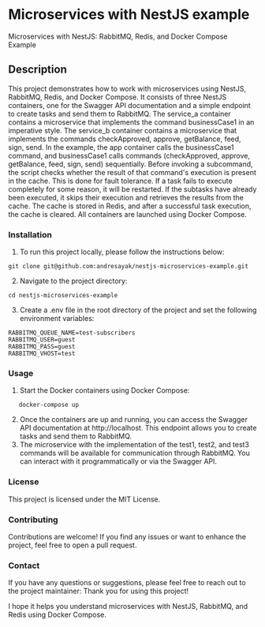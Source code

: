 # Microservices with NestJS example

Microservices with NestJS: RabbitMQ, Redis, and Docker Compose Example

## Description

This project demonstrates how to work with microservices using NestJS, RabbitMQ, Redis, and Docker Compose. 
It consists of three NestJS containers, one for the Swagger API documentation and a simple endpoint to create tasks and send them to RabbitMQ.
The service_a container contains a microservice that implements the command businessCase1 in an imperative style.
The service_b container contains a microservice that implements the commands checkApproved, approve, getBalance, feed, sign, send.
In the example, the app container calls the businessCase1 command, and businessCase1 calls commands (checkApproved, approve, getBalance, feed, sign, send) sequentially. 
Before invoking a subcommand, the script checks whether the result of that command's execution is present in the cache. 
This is done for fault tolerance. If a task fails to execute completely for some reason, it will be restarted. 
If the subtasks have already been executed, it skips their execution and retrieves the results from the cache. 
The cache is stored in Redis, and after a successful task execution, the cache is cleared. 
All containers are launched using Docker Compose.

### Installation

1. To run this project locally, please follow the instructions below:

```
git clone git@github.com:andresayak/nestjs-microservices-example.git
```

2. Navigate to the project directory:

```
cd nestjs-microservices-example
```

3. Create a .env file in the root directory of the project and set the following environment variables:
```
RABBITMQ_QUEUE_NAME=test-subscribers
RABBITMQ_USER=guest
RABBITMQ_PASS=guest
RABBITMQ_VHOST=test
```

### Usage

1. Start the Docker containers using Docker Compose:
```
   docker-compose up
```
2. Once the containers are up and running, you can access the Swagger API documentation at http://localhost. This endpoint allows you to create tasks and send them to RabbitMQ.
3. The microservice with the implementation of the test1, test2, and test3 commands will be available for communication through RabbitMQ. You can interact with it programmatically or via the Swagger API.
### License
This project is licensed under the MIT License.

### Contributing
Contributions are welcome! If you find any issues or want to enhance the project, feel free to open a pull request.

### Contact
If you have any questions or suggestions, please feel free to reach out to the project maintainer:
Thank you for using this project! 

I hope it helps you understand microservices with NestJS, RabbitMQ, and Redis using Docker Compose.
